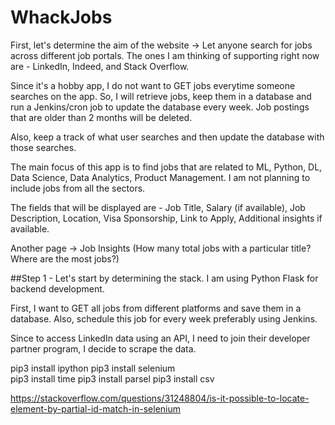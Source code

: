# WhackJobs

First, let's determine the aim of the website -> Let anyone search for jobs across different job portals. The ones I am thinking of supporting right now are - LinkedIn, Indeed, and Stack Overflow.

Since it's a hobby app, I do not want to GET jobs everytime someone searches on the app. So, I will retrieve jobs, keep them in a database and run a Jenkins/cron job to update the database every week. Job postings that are older than 2 months will be deleted.

Also, keep a track of what user searches and then update the database with those searches.

The main focus of this app is to find jobs that are related to ML, Python, DL, Data Science, Data Analytics, Product Management. I am not planning to include jobs from all the sectors.

The fields that will be displayed are - Job Title, Salary (if available), Job Description, Location, Visa Sponsorship, Link to Apply, Additional insights if available.

Another page -> Job Insights (How many total jobs with a particular title? Where are the most jobs?)


##Step 1 - Let's start by determining the stack. I am using Python Flask for backend development.

First, I want to GET all jobs from different platforms and save them in a database. Also, schedule this job for every week preferably using Jenkins.

Since to access LinkedIn data using an API, I need to join their developer partner program, I decide to scrape the data.

pip3 install ipython 
pip3 install selenium  
pip3 install time 
pip3 install parsel
pip3 install csv

https://stackoverflow.com/questions/31248804/is-it-possible-to-locate-element-by-partial-id-match-in-selenium


